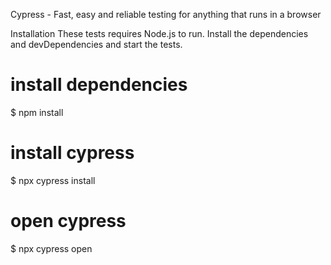 Cypress - Fast, easy and reliable testing for anything that runs in a browser


Installation
These tests requires Node.js to run.
Install the dependencies and devDependencies and start the tests.

# install dependencies
$ npm install
# install cypress
$ npx cypress install
# open cypress
$ npx cypress open
